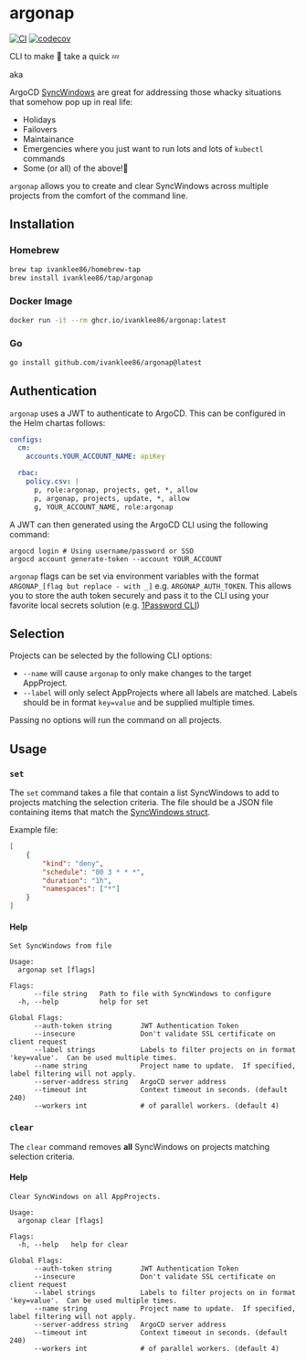 # argonap

[![CI](https://github.com/ivanklee86/argonap/actions/workflows/ci.yaml/badge.svg)](https://github.com/ivanklee86/argonap/actions/workflows/ci.yaml) [![codecov](https://codecov.io/gh/ivanklee86/argonap/graph/badge.svg?token=KEWN2E756X)](https://codecov.io/gh/ivanklee86/argonap)

CLI to make 🐙 take a quick 💤

aka

ArgoCD [SyncWindows](https://argo-cd.readthedocs.io/en/stable/user-guide/sync_windows/) are great for addressing those whacky situations that somehow pop up in real life:
- Holidays
- Failovers
- Maintainance
- Emergencies where you just want to run lots and lots of `kubectl` commands
- Some (or all) of the above!🤣

`argonap` allows you to create and clear SyncWindows across multiple projects from the comfort of the command line.

## Installation

### Homebrew
```sh
brew tap ivanklee86/homebrew-tap
brew install ivanklee86/tap/argonap
```

### Docker Image
```sh
docker run -it --rm ghcr.io/ivanklee86/argonap:latest
```

### Go
```sh
go install github.com/ivanklee86/argonap@latest
```

## Authentication

`argonap` uses a JWT to authenticate to ArgoCD.  This can be configured in the Helm chartas follows:

```YAML
configs:
  cm:
    accounts.YOUR_ACCOUNT_NAME: apiKey

  rbac:
    policy.csv: |
      p, role:argonap, projects, get, *, allow
      p, argonap, projects, update, *, allow
      g, YOUR_ACCOUNT_NAME, role:argonap
```

A JWT can then generated using the ArgoCD CLI using the following command:
```shell
argocd login # Using username/password or SSO
argocd account generate-token --account YOUR_ACCOUNT
```

`argonap` flags can be set via environment variables with the format `ARGONAP_[flag but replace - with _]` e.g. `ARGONAP_AUTH_TOKEN`.  This allows you to store the auth token securely and pass it to the CLI using your favorite local secrets solution (e.g. [1Password CLI](https://developer.1password.com/docs/cli/secret-references))

## Selection

Projects can be selected by the following CLI options:
- `--name` will cause `argonap` to only make changes to the target AppProject.
- `--label` will only select AppProjects where all labels are matched.  Labels should be in format `key=value` and be supplied multiple times.

Passing no options will run the command on all projects.

## Usage

### `set`

The `set` command takes a file that contain a list SyncWindows to add to projects matching the selection criteria.  The file should be a JSON file containing items that match the [SyncWindows struct](https://pkg.go.dev/github.com/argoproj/argo-cd@v1.8.7/pkg/apis/application/v1alpha1#SyncWindow).

Example file:
```json
[
    {
        "kind": "deny",
        "schedule": "00 3 * * *",
        "duration": "1h",
        "namespaces": ["*"]
    }
]
```

#### Help
```
Set SyncWindows from file

Usage:
  argonap set [flags]

Flags:
      --file string   Path to file with SyncWindows to configure
  -h, --help          help for set

Global Flags:
      --auth-token string       JWT Authentication Token
      --insecure                Don't validate SSL certificate on client request
      --label strings           Labels to filter projects on in format 'key=value'.  Can be used multiple times.
      --name string             Project name to update.  If specified, label filtering will not apply.
      --server-address string   ArgoCD server address
      --timeout int             Context timeout in seconds. (default 240)
      --workers int             # of parallel workers. (default 4)
```

### `clear`

The `clear` command removes **all** SyncWindows on projects matching selection criteria.


#### Help
```
Clear SyncWindows on all AppProjects.

Usage:
  argonap clear [flags]

Flags:
  -h, --help   help for clear

Global Flags:
      --auth-token string       JWT Authentication Token
      --insecure                Don't validate SSL certificate on client request
      --label strings           Labels to filter projects on in format 'key=value'.  Can be used multiple times.
      --name string             Project name to update.  If specified, label filtering will not apply.
      --server-address string   ArgoCD server address
      --timeout int             Context timeout in seconds. (default 240)
      --workers int             # of parallel workers. (default 4)
```
